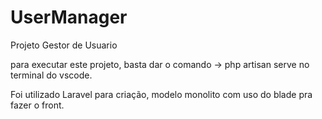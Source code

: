 # UserManager
 Projeto Gestor de Usuario

 para executar este projeto, basta dar o comando -> php artisan serve 
 no terminal do vscode.

 Foi utilizado Laravel para criação, modelo monolito com uso do blade pra fazer o front.
